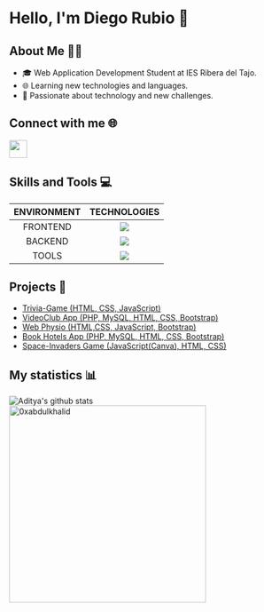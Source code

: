 ### <h1> Hello, I'm Diego Rubio 👋 </h1>

## About Me 🧑‍💻
- 🎓 Web Application Development Student at IES Ribera del Tajo.
- 🌐 Learning new technologies and languages.
- 🚀 Passionate about technology and new challenges.

## Connect with me 🌐
<a href = 'https://www.linkedin.com/in/dieego17/'> <img width = '32px' align= 'center' src="https://raw.githubusercontent.com/rahulbanerjee26/githubAboutMeGenerator/main/icons/linked-in-alt.svg"/></a> 

## Skills and Tools 💻
| ENVIRONMENT | TECHNOLOGIES |
| :---: | :---: |
| FRONTEND | <img src="https://skillicons.dev/icons?i=html,css,bootstrap,js,angular,typescript,nextjs,react&perline=20" /> |
| BACKEND | <img src="https://skillicons.dev/icons?i=nodejs,nestjs,php,symfony,java,mysql,sequelize&perline=20" /> |
| TOOLS | <img src="https://skillicons.dev/icons?i=linux,vscode,git,github,postman,eclipse&perline=20" />


## Projects 🚀
* [Trivia-Game (HTML, CSS, JavaScript)](https://github.com/dieego17/Trivia-Game)
* [VideoClub App (PHP, MySQL, HTML, CSS, Bootstrap)](https://github.com/dieego17/VideoClub-Rubio)
* [Web Physio (HTML,CSS, JavaScript, Bootstrap)](https://github.com/dieego17/Physio-Serrano)
* [Book Hotels App (PHP, MySQL, HTML, CSS, Bootstrap)](https://github.com/dieego17/Rubio-Hotels-MVC)
* [Space-Invaders Game (JavaScript(Canva), HTML, CSS)](https://github.com/dieego17/Space-Invaders-Canva)

## My statistics 📊
![Aditya's github stats](https://github-readme-stats.vercel.app/api?username=dieego17&show_icons=true&theme=tokyonight)
<img src="https://github-readme-stats.vercel.app/api/top-langs?username=dieego17&show_icons=true&locale=en&layout=compact&line_height=20&title_color=7A7ADB&icon_color=2234AE&text_color=D3D3D3&bg_color=0,000000,130F40" width="355"  alt="0xabdulkhalid"/>

